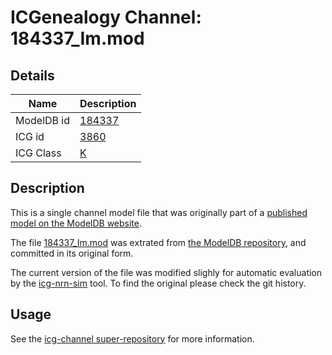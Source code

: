 # ICGenealogy Channel: 184337\_Im.mod

## Details

Name | Description
---- | -----------
ModelDB id | [184337](http://senselab.med.yale.edu/ModelDB/ShowModel.cshtml?model=184337)
ICG id | [3860](http://icg.neurotheory.ox.ac.uk/channels/1/3860)
ICG Class | [K](http://icg.neurotheory.ox.ac.uk/channels/1)

## Description

This is a single channel model file that was originally part of a [published model on the ModelDB website](http://senselab.med.yale.edu/mModelDB/ShowModel.cshtml?model=184337).


The file [184337\_Im.mod](184337_Im.mod) was extrated from [the ModelDB repository](http://senselab.med.yale.edu/ModelDB/ShowModel.cshtml?model=184337), and committed in its original form.

The current version of the file was modified slighly for automatic evaluation by the [icg-nrn-sim](https://github.com/icgenealogy/icg-nrn-sim) tool. To find the original please check the git history.


## Usage

See the [icg-channel super-repository](https://github.com/icgenealogy/icg-channels) for more information.